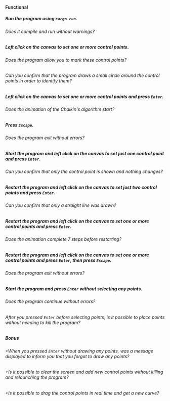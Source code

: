 #### Functional

##### Run the program using `cargo run`.

###### Does it compile and run without warnings?

##### Left click on the canvas to set one or more control points.

###### Does the program allow you to mark these control points?

###### Can you confirm that the program draws a small circle around the control points in order to identify them?

##### Left click on the canvas to set one or more control points and press `Enter`.

###### Does the animation of the Chaikin's algorithm start?

##### Press `Escape`.

###### Does the program exit without errors?

##### Start the program and left click on the canvas to set just one control point and press `Enter`.

###### Can you confirm that only the control point is shown and nothing changes?

##### Restart the program and left click on the canvas to set just two control points and press `Enter`.

###### Can you confirm that only a straight line was drawn?

##### Restart the program and left click on the canvas to set one or more control points and press `Enter`.

###### Does the animation complete 7 steps before restarting?

##### Restart the program and left click on the canvas to set one or more control points and press `Enter`, then press `Escape`.

###### Does the program exit without errors?

##### Start the program and press `Enter` without selecting any points.

###### Does the program continue without errors?

###### After you pressed `Enter` before selecting points, is it possible to place points without needing to kill the program?

##### Bonus

###### +When you pressed `Enter` without drawing any points, was a message displayed to inform you that you forgot to draw any points?

###### +Is it possible to clear the screen and add new control points without killing and relaunching the program?

###### +Is it possible to drag the control points in real time and get a new curve?
